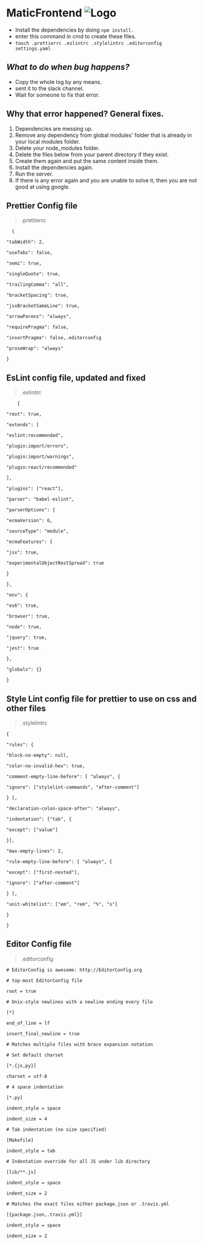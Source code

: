 # MaticFrontend ![Logo](https://market.decentraland.org/static/media/logo.a2f3cefb.svg)

- Install the dependencies by doing `npm install.`
- enter this command in cmd to create these files.
- `touch .prettierrc .eslintrc .stylelintrc .editorconfig settings.yaml`

## _What to do when bug happens?_

- Copy the whole log by any means.
- sent it to the slack channel.
- Wait for someone to fix that error.

## Why that error happened? General fixes.

1.  Dependencies are messing up.
2.  Remove any dependency from global modules' folder that is already in your
    local modules folder.
3.  Delete your node_modules folder.
4.  Delete the files below from your parent directory if they exist.
5.  Create them again and put the same content inside them.
6.  Install the dependencies again.
7.  Run the server.
8.  If there is any error again and you are unable to solve it, then you are not
    good at using google.

## Prettier Config file

> .prettierrc

      {

    "tabWidth": 2,

    "useTabs": false,

    "semi": true,

    "singleQuote": true,

    "trailingComma": "all",

    "bracketSpacing": true,

    "jsxBracketSameLine": true,

    "arrowParens": "always",

    "requirePragma": false,

    "insertPragma": false,.editorconfig

    "proseWrap": "always"

    }

## EsLint config file, updated and fixed

> .eslintrc

        {

    "root": true,

    "extends": [

    "eslint:recommended",

    "plugin:import/errors",

    "plugin:import/warnings",

    "plugin:react/recommended"

    ],

    "plugins": ["react"],

    "parser": "babel-eslint",

    "parserOptions": {

    "ecmaVersion": 6,

    "sourceType": "module",

    "ecmaFeatures": {

    "jsx": true,

    "experimentalObjectRestSpread": true

    }

    },

    "env": {

    "es6": true,

    "browser": true,

    "node": true,

    "jquery": true,

    "jest": true

    },

    "globals": {}

    }

## Style Lint config file for prettier to use on css and other files

> .stylelintrc

    {

    "rules": {

    "block-no-empty": null,

    "color-no-invalid-hex": true,

    "comment-empty-line-before": [ "always", {

    "ignore": ["stylelint-commands", "after-comment"]

    } ],

    "declaration-colon-space-after": "always",

    "indentation": ["tab", {

    "except": ["value"]

    }],

    "max-empty-lines": 2,

    "rule-empty-line-before": [ "always", {

    "except": ["first-nested"],

    "ignore": ["after-comment"]

    } ],

    "unit-whitelist": ["em", "rem", "%", "s"]

    }

    }

## Editor Config file

> .editorconfig

    # EditorConfig is awesome: http://EditorConfig.org

    # top-most EditorConfig file

    root = true

    # Unix-style newlines with a newline ending every file

    [*]

    end_of_line = lf

    insert_final_newline = true

    # Matches multiple files with brace expansion notation

    # Set default charset

    [*.{js,py}]

    charset = utf-8

    # 4 space indentation

    [*.py]

    indent_style = space

    indent_size = 4

    # Tab indentation (no size specified)

    [Makefile]

    indent_style = tab

    # Indentation override for all JS under lib directory

    [lib/**.js]

    indent_style = space

    indent_size = 2

    # Matches the exact files either package.json or .travis.yml

    [{package.json,.travis.yml}]

    indent_style = space

    indent_size = 2
